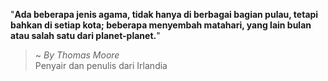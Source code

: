 "**Ada beberapa jenis agama, tidak hanya di berbagai bagian pulau, tetapi bahkan di setiap kota; beberapa menyembah matahari, yang lain bulan atau salah satu dari planet-planet.**"

> ~ _By Thomas Moore_  
Penyair dan penulis dari Irlandia
